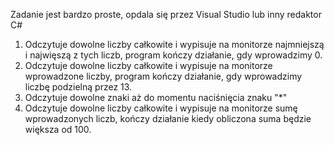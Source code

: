 Zadanie jest bardzo proste, opdala się przez Visual Studio lub inny redaktor C#

1. Odczytuje dowolne liczby całkowite i wypisuje na monitorze najmniejszą i najwięszą z tych liczb, program kończy działanie, gdy wprowadzimy 0.
2. Odczytuje dowolne liczby całkowite i wypisuje na monitorze wprowadzone liczby, program kończy działanie, gdy wprowadzimy liczbę podzielną przez 13.
3. Odczytuje dowolne znaki aż do momentu naciśnięcia znaku "*"
4. Odczytuje dowolne liczby całkowite i wypisuje na monitorze sumę wprowadzonych liczb, kończy działanie kiedy obliczona suma będzie większa od 100.
